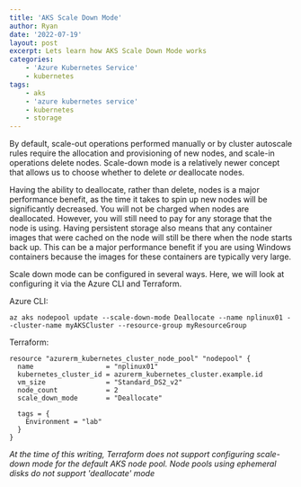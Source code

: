 ```yaml
---
title: 'AKS Scale Down Mode'
author: Ryan
date: '2022-07-19'
layout: post
excerpt: Lets learn how AKS Scale Down Mode works
categories:
    - 'Azure Kubernetes Service'
    - kubernetes
tags:
    - aks
    - 'azure kubernetes service'
    - kubernetes
    - storage
---
```


By default, scale-out operations performed manually or by cluster autoscale rules require the allocation and provisioning of new nodes, and scale-in operations delete nodes. Scale-down mode is a relatively newer concept that allows us to choose whether to delete _or_ deallocate nodes.


Having the ability to deallocate, rather than delete, nodes is a major performance benefit, as the time it takes to spin up new nodes will be significantly decreased. You will not be charged when nodes are deallocated. However, you will still need to pay for any storage that the node is using. Having persistent storage also means that any container images that were cached on the node will still be there when the node starts back up. This can be a major performance benefit if you are using Windows containers because the images for these containers are typically very large.

Scale down mode can be configured in several ways. Here, we will look at configuring it via the Azure CLI and Terraform.

Azure CLI:

```shell
az aks nodepool update --scale-down-mode Deallocate --name nplinux01 --cluster-name myAKSCluster --resource-group myResourceGroup

```

Terraform:
```hcl
resource "azurerm_kubernetes_cluster_node_pool" "nodepool" {
  name                  = "nplinux01"
  kubernetes_cluster_id = azurerm_kubernetes_cluster.example.id
  vm_size               = "Standard_DS2_v2"
  node_count            = 2
  scale_down_mode       = "Deallocate"

  tags = {
    Environment = "lab"
  }
}
```

*At the time of this writing, Terraform does not support configuring scale-down mode for the default AKS node pool.*
*Node pools using ephemeral disks do not support 'deallocate' mode*